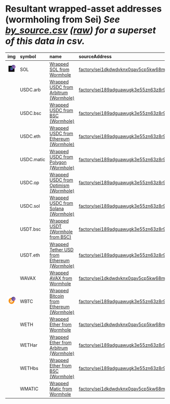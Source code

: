 
Resultant wrapped-asset addresses (wormholing from Sei)
_See [by_source.csv](by_source.csv) ([raw](https://raw.githubusercontent.com/wormhole-foundation/wormhole-token-list/main/content/by_source.csv)) for a superset of this data in csv._
=========================================================================
  
| img                                                                                                        | symbol     | name                                                                                | sourceAddress                                                                                                                                                                                                                                                               | solAddress   | solDecimals   | solMarkets   | ethAddress   | ethDecimals   | ethMarkets   | terraAddress   | terraDecimals   | terraMarkets   | bscAddress   | bscDecimals   | bscMarkets   | maticAddress   | maticDecimals   | maticMarkets   | avaxAddress   | avaxDecimals   | avaxMarkets   | oasisAddress   | oasisDecimals   | oasisMarkets   | algorandAddress   | algorandDecimals   | algorandMarkets   | auroraAddress   | auroraDecimals   | auroraMarkets   | ftmAddress   | ftmDecimals   | ftmMarkets   | karuraAddress   | karuraDecimals   | karuraMarkets   | acalaAddress   | acalaDecimals   | acalaMarkets   | klaytnAddress   | klaytnDecimals   | klaytnMarkets   | celoAddress   | celoDecimals   | celoMarkets   | nearAddress   | nearDecimals   | nearMarkets   | moonbeamAddress   | moonbeamDecimals   | moonbeamMarkets   | terra2Address   | terra2Decimals   | terra2Markets   | injectiveAddress   | injectiveDecimals   | injectiveMarkets   | aptosAddress   | aptosDecimals   | aptosMarkets   | arbitrumAddress   | arbitrumDecimals   | arbitrumMarkets   | optimismAddress   | optimismDecimals   | optimismMarkets   | xplaAddress   | xplaDecimals   | xplaMarkets   | baseAddress   | baseDecimals   | baseMarkets   | symbol   |
|:-----------------------------------------------------------------------------------------------------------|:-----------|:------------------------------------------------------------------------------------|:----------------------------------------------------------------------------------------------------------------------------------------------------------------------------------------------------------------------------------------------------------------------------|:-------------|:--------------|:-------------|:-------------|:--------------|:-------------|:---------------|:----------------|:---------------|:-------------|:--------------|:-------------|:---------------|:----------------|:---------------|:--------------|:---------------|:--------------|:---------------|:----------------|:---------------|:------------------|:-------------------|:------------------|:----------------|:-----------------|:----------------|:-------------|:--------------|:-------------|:----------------|:-----------------|:----------------|:---------------|:----------------|:---------------|:----------------|:-----------------|:----------------|:--------------|:---------------|:--------------|:--------------|:---------------|:--------------|:------------------|:-------------------|:------------------|:----------------|:-----------------|:----------------|:-------------------|:--------------------|:-------------------|:---------------|:----------------|:---------------|:------------------|:-------------------|:------------------|:------------------|:-------------------|:------------------|:--------------|:---------------|:--------------|:--------------|:---------------|:--------------|:-----------------|
| ![SOL](https://raw.githubusercontent.com/wormhole-foundation/wormhole-token-list/main/assets/SOL_wh.png)   | SOL        | [Wrapped SOL from Wormhole](http://coingecko.com/en/coins/sol-wormhole)             | [factory/sei1dkdwdvknx0qav5cp5kw68mkn3r99m3svkyjfvkztwh97dv2lm0ksj6xrak/GotfBk8VUDfbqgTJgF1nhV7bfZgUxfWiwADNLKv5PEMS](https://www.seiscan.app//address/factory/sei1dkdwdvknx0qav5cp5kw68mkn3r99m3svkyjfvkztwh97dv2lm0ksj6xrak/GotfBk8VUDfbqgTJgF1nhV7bfZgUxfWiwADNLKv5PEMS) |              |               |              |              |               |              |                |                 |                |              |               |              |                |                 |                |               |                |               |                |                 |                |                   |                    |                   |                 |                  |                 |              |               |              |                 |                  |                 |                |                 |                |                 |                  |                 |               |                |               |               |                |               |                   |                    |                   |                 |                  |                 |                    |                     |                    |                |                 |                |                   |                    |                   |                   |                    |                   |               |                |               |               |                |               | SOL              |
|                                                                                                            | USDC.arb   | [Wrapped USDC from Arbitrum (Wormhole)](http://coingecko.com/en/coins/usd-coin)     | [factory/sei189adguawugk3e55zn63z8r9ll29xrjwca636ra7v7gxuzn98sxyqwzt47l/7edDfnf4mku8So3t4Do215GNHwASEwCWrdhM5GqD51xZ](https://www.seiscan.app//address/factory/sei189adguawugk3e55zn63z8r9ll29xrjwca636ra7v7gxuzn98sxyqwzt47l/7edDfnf4mku8So3t4Do215GNHwASEwCWrdhM5GqD51xZ) |              |               |              |              |               |              |                |                 |                |              |               |              |                |                 |                |               |                |               |                |                 |                |                   |                    |                   |                 |                  |                 |              |               |              |                 |                  |                 |                |                 |                |                 |                  |                 |               |                |               |               |                |               |                   |                    |                   |                 |                  |                 |                    |                     |                    |                |                 |                |                   |                    |                   |                   |                    |                   |               |                |               |               |                |               | USDC.arb         |
|                                                                                                            | USDC.bsc   | [Wrapped USDC from BSC (Wormhole)](http://coingecko.com/en/coins/usd-coin)          | [factory/sei189adguawugk3e55zn63z8r9ll29xrjwca636ra7v7gxuzn98sxyqwzt47l/3Ri4N719RQfQaudHiB9CMCYACtK3aieoz1q1Ph24VdAb](https://www.seiscan.app//address/factory/sei189adguawugk3e55zn63z8r9ll29xrjwca636ra7v7gxuzn98sxyqwzt47l/3Ri4N719RQfQaudHiB9CMCYACtK3aieoz1q1Ph24VdAb) |              |               |              |              |               |              |                |                 |                |              |               |              |                |                 |                |               |                |               |                |                 |                |                   |                    |                   |                 |                  |                 |              |               |              |                 |                  |                 |                |                 |                |                 |                  |                 |               |                |               |               |                |               |                   |                    |                   |                 |                  |                 |                    |                     |                    |                |                 |                |                   |                    |                   |                   |                    |                   |               |                |               |               |                |               | USDC.bsc         |
|                                                                                                            | USDC.eth   | [Wrapped USDC from Ethereum (Wormhole)](http://coingecko.com/en/coins/usd-coin)     | [factory/sei189adguawugk3e55zn63z8r9ll29xrjwca636ra7v7gxuzn98sxyqwzt47l/Hq4tuDzhRBnxw3tFA5n6M52NVMVcC19XggbyDiJKCD6H](https://www.seiscan.app//address/factory/sei189adguawugk3e55zn63z8r9ll29xrjwca636ra7v7gxuzn98sxyqwzt47l/Hq4tuDzhRBnxw3tFA5n6M52NVMVcC19XggbyDiJKCD6H) |              |               |              |              |               |              |                |                 |                |              |               |              |                |                 |                |               |                |               |                |                 |                |                   |                    |                   |                 |                  |                 |              |               |              |                 |                  |                 |                |                 |                |                 |                  |                 |               |                |               |               |                |               |                   |                    |                   |                 |                  |                 |                    |                     |                    |                |                 |                |                   |                    |                   |                   |                    |                   |               |                |               |               |                |               | USDC.eth         |
|                                                                                                            | USDC.matic | [Wrapped USDC from Polygon (Wormhole)](http://coingecko.com/en/coins/usd-coin)      | [factory/sei189adguawugk3e55zn63z8r9ll29xrjwca636ra7v7gxuzn98sxyqwzt47l/DUVFMY2neJdL8aE4d3stcpttDDm5aoyfGyVvm29iA9Yp](https://www.seiscan.app//address/factory/sei189adguawugk3e55zn63z8r9ll29xrjwca636ra7v7gxuzn98sxyqwzt47l/DUVFMY2neJdL8aE4d3stcpttDDm5aoyfGyVvm29iA9Yp) |              |               |              |              |               |              |                |                 |                |              |               |              |                |                 |                |               |                |               |                |                 |                |                   |                    |                   |                 |                  |                 |              |               |              |                 |                  |                 |                |                 |                |                 |                  |                 |               |                |               |               |                |               |                   |                    |                   |                 |                  |                 |                    |                     |                    |                |                 |                |                   |                    |                   |                   |                    |                   |               |                |               |               |                |               | USDC.matic       |
|                                                                                                            | USDC.op    | [Wrapped USDC from Optimism (Wormhole)](http://coingecko.com/en/coins/usd-coin)     | [factory/sei189adguawugk3e55zn63z8r9ll29xrjwca636ra7v7gxuzn98sxyqwzt47l/3VKKYtbQ9iq8f9CaZfgR6Cr3TUj6ypXPAn6kco6wjcAu](https://www.seiscan.app//address/factory/sei189adguawugk3e55zn63z8r9ll29xrjwca636ra7v7gxuzn98sxyqwzt47l/3VKKYtbQ9iq8f9CaZfgR6Cr3TUj6ypXPAn6kco6wjcAu) |              |               |              |              |               |              |                |                 |                |              |               |              |                |                 |                |               |                |               |                |                 |                |                   |                    |                   |                 |                  |                 |              |               |              |                 |                  |                 |                |                 |                |                 |                  |                 |               |                |               |               |                |               |                   |                    |                   |                 |                  |                 |                    |                     |                    |                |                 |                |                   |                    |                   |                   |                    |                   |               |                |               |               |                |               | USDC.op          |
|                                                                                                            | USDC.sol   | [Wrapped USDC from Solana (Wormhole)](http://coingecko.com/en/coins/usd-coin)       | [factory/sei189adguawugk3e55zn63z8r9ll29xrjwca636ra7v7gxuzn98sxyqwzt47l/9fELvUhFo6yWL34ZaLgPbCPzdk9MD1tAzMycgH45qShH](https://www.seiscan.app//address/factory/sei189adguawugk3e55zn63z8r9ll29xrjwca636ra7v7gxuzn98sxyqwzt47l/9fELvUhFo6yWL34ZaLgPbCPzdk9MD1tAzMycgH45qShH) |              |               |              |              |               |              |                |                 |                |              |               |              |                |                 |                |               |                |               |                |                 |                |                   |                    |                   |                 |                  |                 |              |               |              |                 |                  |                 |                |                 |                |                 |                  |                 |               |                |               |               |                |               |                   |                    |                   |                 |                  |                 |                    |                     |                    |                |                 |                |                   |                    |                   |                   |                    |                   |               |                |               |               |                |               | USDC.sol         |
|                                                                                                            | USDT.bsc   | [Wrapped USDT (Wormhole from BSC)](http://coingecko.com/en/coins/tether)            | [factory/sei189adguawugk3e55zn63z8r9ll29xrjwca636ra7v7gxuzn98sxyqwzt47l/871jbn9unTavWsAe83f2Ma9GJWSv6BKsyWYLiQ6z3Pva](https://www.seiscan.app//address/factory/sei189adguawugk3e55zn63z8r9ll29xrjwca636ra7v7gxuzn98sxyqwzt47l/871jbn9unTavWsAe83f2Ma9GJWSv6BKsyWYLiQ6z3Pva) |              |               |              |              |               |              |                |                 |                |              |               |              |                |                 |                |               |                |               |                |                 |                |                   |                    |                   |                 |                  |                 |              |               |              |                 |                  |                 |                |                 |                |                 |                  |                 |               |                |               |               |                |               |                   |                    |                   |                 |                  |                 |                    |                     |                    |                |                 |                |                   |                    |                   |                   |                    |                   |               |                |               |               |                |               | USDT.bsc         |
|                                                                                                            | USDT.eth   | [Wrapped Tether USD from Ethereum (Wormhole)](http://coingecko.com/en/coins/tether) | [factory/sei189adguawugk3e55zn63z8r9ll29xrjwca636ra7v7gxuzn98sxyqwzt47l/HktfLoADCk9mnjv7XJiN4YXK9ayE6xinLzt8wzcsR2rY](https://www.seiscan.app//address/factory/sei189adguawugk3e55zn63z8r9ll29xrjwca636ra7v7gxuzn98sxyqwzt47l/HktfLoADCk9mnjv7XJiN4YXK9ayE6xinLzt8wzcsR2rY) |              |               |              |              |               |              |                |                 |                |              |               |              |                |                 |                |               |                |               |                |                 |                |                   |                    |                   |                 |                  |                 |              |               |              |                 |                  |                 |                |                 |                |                 |                  |                 |               |                |               |               |                |               |                   |                    |                   |                 |                  |                 |                    |                     |                    |                |                 |                |                   |                    |                   |                   |                    |                   |               |                |               |               |                |               | USDT.eth         |
|                                                                                                            | WAVAX      | [Wrapped AVAX from Wormhole](http://coingecko.com/en/coins/avalanche-2)             | [factory/sei1dkdwdvknx0qav5cp5kw68mkn3r99m3svkyjfvkztwh97dv2lm0ksj6xrak/Fg1hDnTsAyWPVjDUN2vqjwVThwmnuEXBg2eGUGewWDUp](https://www.seiscan.app//address/factory/sei1dkdwdvknx0qav5cp5kw68mkn3r99m3svkyjfvkztwh97dv2lm0ksj6xrak/Fg1hDnTsAyWPVjDUN2vqjwVThwmnuEXBg2eGUGewWDUp) |              |               |              |              |               |              |                |                 |                |              |               |              |                |                 |                |               |                |               |                |                 |                |                   |                    |                   |                 |                  |                 |              |               |              |                 |                  |                 |                |                 |                |                 |                  |                 |               |                |               |               |                |               |                   |                    |                   |                 |                  |                 |                    |                     |                    |                |                 |                |                   |                    |                   |                   |                    |                   |               |                |               |               |                |               | WAVAX            |
| ![WBTC](https://raw.githubusercontent.com/wormhole-foundation/wormhole-token-list/main/assets/WBTC_wh.png) | WBTC       | [Wrapped Bitcoin from Ethereum (Wormhole)](http://coingecko.com/en/coins/bitcoin)   | [factory/sei189adguawugk3e55zn63z8r9ll29xrjwca636ra7v7gxuzn98sxyqwzt47l/7omXa4gryZ5NiBmLep7JsTtTtANCVKXwT9vbN91aS1br](https://www.seiscan.app//address/factory/sei189adguawugk3e55zn63z8r9ll29xrjwca636ra7v7gxuzn98sxyqwzt47l/7omXa4gryZ5NiBmLep7JsTtTtANCVKXwT9vbN91aS1br) |              |               |              |              |               |              |                |                 |                |              |               |              |                |                 |                |               |                |               |                |                 |                |                   |                    |                   |                 |                  |                 |              |               |              |                 |                  |                 |                |                 |                |                 |                  |                 |               |                |               |               |                |               |                   |                    |                   |                 |                  |                 |                    |                     |                    |                |                 |                |                   |                    |                   |                   |                    |                   |               |                |               |               |                |               | WBTC             |
|                                                                                                            | WETH       | [Wrapped Ether from Wormhole](http://coingecko.com/en/coins/weth)                   | [factory/sei1dkdwdvknx0qav5cp5kw68mkn3r99m3svkyjfvkztwh97dv2lm0ksj6xrak/AAxKX63hpBQrGGf6uhB21dJuXupvHxNTHJaktAETVGh6](https://www.seiscan.app//address/factory/sei1dkdwdvknx0qav5cp5kw68mkn3r99m3svkyjfvkztwh97dv2lm0ksj6xrak/AAxKX63hpBQrGGf6uhB21dJuXupvHxNTHJaktAETVGh6) |              |               |              |              |               |              |                |                 |                |              |               |              |                |                 |                |               |                |               |                |                 |                |                   |                    |                   |                 |                  |                 |              |               |              |                 |                  |                 |                |                 |                |                 |                  |                 |               |                |               |               |                |               |                   |                    |                   |                 |                  |                 |                    |                     |                    |                |                 |                |                   |                    |                   |                   |                    |                   |               |                |               |               |                |               | WETH             |
|                                                                                                            | WETHar     | [Wrapped Ether from Arbitrum (Wormhole)](http://coingecko.com/en/coins/weth)        | [factory/sei189adguawugk3e55zn63z8r9ll29xrjwca636ra7v7gxuzn98sxyqwzt47l/9hJDBDaxqQQhF5HhaPUykeLncBa38XQ5uoNxN3tPQu5r](https://www.seiscan.app//address/factory/sei189adguawugk3e55zn63z8r9ll29xrjwca636ra7v7gxuzn98sxyqwzt47l/9hJDBDaxqQQhF5HhaPUykeLncBa38XQ5uoNxN3tPQu5r) |              |               |              |              |               |              |                |                 |                |              |               |              |                |                 |                |               |                |               |                |                 |                |                   |                    |                   |                 |                  |                 |              |               |              |                 |                  |                 |                |                 |                |                 |                  |                 |               |                |               |               |                |               |                   |                    |                   |                 |                  |                 |                    |                     |                    |                |                 |                |                   |                    |                   |                   |                    |                   |               |                |               |               |                |               | WETHar           |
|                                                                                                            | WETHbs     | [Wrapped Ether from BSC (Wormhole)](http://coingecko.com/en/coins/weth)             | [factory/sei189adguawugk3e55zn63z8r9ll29xrjwca636ra7v7gxuzn98sxyqwzt47l/9tTHn18vLnfyBvrQaia6N15zwrfRCAebZDshoPZ39ahN](https://www.seiscan.app//address/factory/sei189adguawugk3e55zn63z8r9ll29xrjwca636ra7v7gxuzn98sxyqwzt47l/9tTHn18vLnfyBvrQaia6N15zwrfRCAebZDshoPZ39ahN) |              |               |              |              |               |              |                |                 |                |              |               |              |                |                 |                |               |                |               |                |                 |                |                   |                    |                   |                 |                  |                 |              |               |              |                 |                  |                 |                |                 |                |                 |                  |                 |               |                |               |               |                |               |                   |                    |                   |                 |                  |                 |                    |                     |                    |                |                 |                |                   |                    |                   |                   |                    |                   |               |                |               |               |                |               | WETHbs           |
|                                                                                                            | WMATIC     | [Wrapped Matic from Wormhole](http://coingecko.com/en/coins/matic-network)          | [factory/sei1dkdwdvknx0qav5cp5kw68mkn3r99m3svkyjfvkztwh97dv2lm0ksj6xrak/8QZuMFhH8FYUGpJNs9YhtuEm76pEzo4NjAYQiYM1vY8y](https://www.seiscan.app//address/factory/sei1dkdwdvknx0qav5cp5kw68mkn3r99m3svkyjfvkztwh97dv2lm0ksj6xrak/8QZuMFhH8FYUGpJNs9YhtuEm76pEzo4NjAYQiYM1vY8y) |              |               |              |              |               |              |                |                 |                |              |               |              |                |                 |                |               |                |               |                |                 |                |                   |                    |                   |                 |                  |                 |              |               |              |                 |                  |                 |                |                 |                |                 |                  |                 |               |                |               |               |                |               |                   |                    |                   |                 |                  |                 |                    |                     |                    |                |                 |                |                   |                    |                   |                   |                    |                   |               |                |               |               |                |               | WMATIC           |